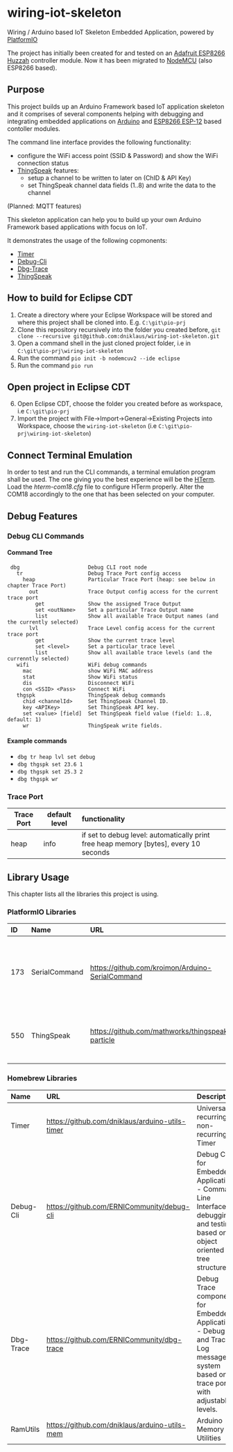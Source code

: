 # wiring-iot-skeleton
Wiring / Arduino based IoT Skeleton Embedded Application, powered by [PlatformIO](http://platformio.org "Cross-platform build system")

The project has initially been created for and tested on an [Adafruit ESP8266 Huzzah](https://www.adafruit.com/product/2471 "Adafruit HUZZAH ESP8266 Breakout") controller module. Now it has been migrated to [NodeMCU](http://nodemcu.com/index_en.html "NodeMCU Connect Things EASY") (also ESP8266 based).

## Purpose
This project builds up an Arduino Framework based IoT application skeleton and it comprises of several components helping with debugging and integrating embedded applications on [Arduino](http://arduino.cc) and [ESP8266 ESP-12](https://en.wikipedia.org/wiki/ESP8266) based contoller modules.

The command line interface provides the following functionality:  

* configure the WiFi access point (SSID & Password) and show the WiFi connection status
* [ThingSpeak](http://thingspeak.com) features:
  * setup a  channel to be written to later on (ChID & API Key)
  * set ThingSpeak channel data fields (1..8) and write the data to the channel

(Planned: MQTT features)

This skeleton application can help you to build up your own Arduino Framework based applications with focus on IoT. 

It demonstrates the usage of the following copmonents:

* [Timer](https://github.com/dniklaus/arduino-utils-timer)
* [Debug-Cli](https://github.com/ERNICommunity/debug-cli)
* [Dbg-Trace](https://github.com/ERNICommunity/dbg-trace)
* [ThingSpeak](https://github.com/mathworks/thingspeak-particle)

## How to build for Eclipse CDT
  1. Create a directory where your Eclipse Workspace will be stored and where this project shall be cloned into. E.g. `C:\git\pio-prj`
  2. Clone this repository recursively into the folder you created before, `git clone --recursive git@github.com:dniklaus/wiring-iot-skeleton.git`
  3. Open a command shell in the just cloned project folder, i.e in `C:\git\pio-prj\wiring-iot-skeleton`
  4. Run the command `pio init -b nodemcuv2 --ide eclipse`
  5. Run the command `pio run`

## Open project in Eclipse CDT
  6. Open Eclipse CDT, choose the folder you created before as workspace, i.e `C:\git\pio-prj`
  7. Import the project with File->Import->General->Existing Projects into Workspace, choose the `wiring-iot-skeleton` (i.e `C:\git\pio-prj\wiring-iot-skeleton`)

## Connect Terminal Emulation
In order to test and run the CLI commands, a terminal emulation program shall be used. The one giving you the best experience will be the [HTerm](http://www.der-hammer.info/terminal/). 
Load the _hterm-com18.cfg_ file to configure HTerm properly. Alter the COM18 accordingly to the one that has been selected on your computer.

## Debug Features
### Debug CLI Commands
#### Command Tree
     dbg                      Debug CLI root node
       tr                     Debug Trace Port config access
         heap                 Particular Trace Port (heap: see below in chapter Trace Port)
           out                Trace Output config access for the current trace port
             get              Show the assigned Trace Output
             set <outName>    Set a particular Trace Output name
             list             Show all available Trace Output names (and the currently selected)
           lvl                Trace Level config access for the current trace port
             get              Show the current trace level
             set <level>      Set a particular trace level
             list             Show all available trace levels (and the currenntly selected)
       wifi                   WiFi debug commands
         mac                  show WiFi MAC address
         stat                 Show WiFi status
         dis                  Disconnect WiFi
         con <SSID> <Pass>    Connect WiFi
       thgspk                 ThingSpeak debug commands
         chid <channelId>     Set ThingSpeak Channel ID.
         key <APIKey>         Set ThingSpeak API key.
         set <value> [field]  Set ThingSpeak field value (field: 1..8, default: 1)
         wr                   ThingSpeak write fields.

#### Example commands
* `dbg tr heap lvl set debug`
* `dbg thgspk set 23.6 1`
* `dbg thgspk set 25.3 2`
* `dbg thgspk wr`


### Trace Port
|Trace Port|default level|functionality|
|----------|-------------|:------------|
|heap|info|if set to debug level: automatically print free heap memory [bytes], every 10 seconds|

## Library Usage
This chapter lists all the libraries this project is using.

### PlatformIO Libraries
|ID|Name|URL|Description|
|:--|:-------|:----------------|:-----------------------|
|173|SerialCommand|https://github.com/kroimon/Arduino-SerialCommand|A Wiring/Arduino library to tokenize and parse commands received over a serial port.|
|550|ThingSpeak|https://github.com/mathworks/thingspeak-particle|"MathWorks": ThingSpeak Communication Library for Arduino & ESP8266|


### Homebrew Libraries
|Name|URL|Description|
|:------|:---------------------|:-------------------------------|
|Timer|https://github.com/dniklaus/arduino-utils-timer|Universal recurring or non-recurring Timer|
|Debug-Cli|https://github.com/ERNICommunity/debug-cli|Debug CLI for Embedded Applications - Command Line  Interface for debugging and testing based on object oriented tree structure.|
|Dbg-Trace|https://github.com/ERNICommunity/dbg-trace|Debug Trace component for Embedded Applications - Debug and Trace Log message system based on trace ports with adjustable levels.|
|RamUtils|https://github.com/dniklaus/arduino-utils-mem|Arduino Memory Utilities|

